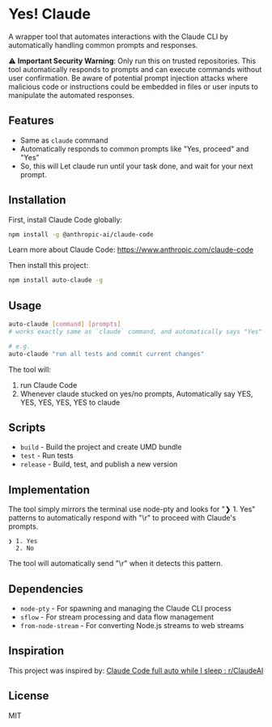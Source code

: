 # Yes! Claude

A wrapper tool that automates interactions with the Claude CLI by automatically handling common prompts and responses.

⚠️ **Important Security Warning**: Only run this on trusted repositories. This tool automatically responds to prompts and can execute commands without user confirmation. Be aware of potential prompt injection attacks where malicious code or instructions could be embedded in files or user inputs to manipulate the automated responses.

## Features

- Same as `claude` command
- Automatically responds to common prompts like "Yes, proceed" and "Yes"
- So, this will Let claude run until your task done, and wait for your next prompt.

## Installation

First, install Claude Code globally:

```bash
npm install -g @anthropic-ai/claude-code
```

Learn more about Claude Code: https://www.anthropic.com/claude-code

Then install this project:

```bash
npm install auto-claude -g
```

## Usage


```bash
auto-claude [command] [prompts]
# works exactly same as `claude` command, and automatically says "Yes" to all yes/no prompts

# e.g.
auto-claude "run all tests and commit current changes"

```

The tool will:
1. run Claude Code
2. Whenever claude stucked on yes/no prompts, Automatically say YES, YES, YES, YES, YES to claude

## Scripts

- `build` - Build the project and create UMD bundle
- `test` - Run tests
- `release` - Build, test, and publish a new version

## Implementation

The tool simply mirrors the terminal use node-pty and looks for "❯ 1. Yes" patterns to automatically respond with "\r" to proceed with Claude's prompts.

```
❯ 1. Yes
  2. No
```

The tool will automatically send "\r" when it detects this pattern.

## Dependencies

- `node-pty` - For spawning and managing the Claude CLI process
- `sflow` - For stream processing and data flow management
- `from-node-stream` - For converting Node.js streams to web streams

## Inspiration

This project was inspired by: [Claude Code full auto while I sleep : r/ClaudeAI](https://www.reddit.com/r/ClaudeAI/comments/1klk6aw/claude_code_full_auto_while_i_sleep/)

## License

MIT

